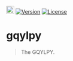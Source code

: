 [<img alt="LOGO" src="http://www.gqylpy.com/static/img/favicon.ico" height="21" width="21"/>](http://www.gqylpy.com/)
[![Version](https://img.shields.io/pypi/v/gqylpy)](https://pypi.org/project/gqylpy/)
[![License](https://img.shields.io/pypi/l/gqylpy)](https://github.com/gqylpy/gqylpy/blob/main/LICENSE)

# gqylpy

> The GQYLPY.
